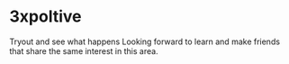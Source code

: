 # 3xpoltive
Tryout and see what happens
Looking forward to learn and make friends that share the same interest in this area.
